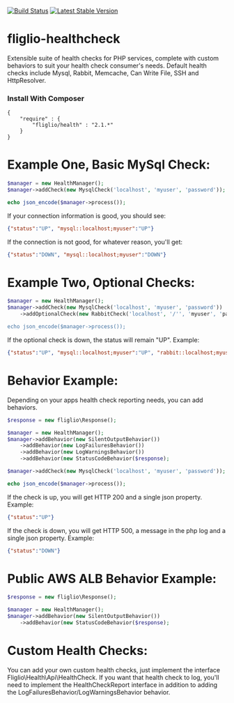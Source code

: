 [![Build Status](https://travis-ci.org/fliglio/health.svg?branch=master)](https://travis-ci.org/fliglio/health)
[![Latest Stable Version](https://poser.pugx.org/fliglio/health/v/stable.svg)](https://packagist.org/packages/fliglio/health)


# fliglio-healthcheck
Extensible suite of health checks for PHP services, complete with custom behaviors to suit your health check consumer's needs. Default health checks include Mysql, Rabbit, Memcache, Can Write File, SSH and HttpResolver.

### Install With Composer
```
{
	"require" : {
		"fliglio/health" : "2.1.*"
	}
}
```

# Example One, Basic MySql Check:
```php
$manager = new HealthManager();
$manager->addCheck(new MysqlCheck('localhost', 'myuser', 'password'));

echo json_encode($manager->process());
```
If your connection information is good, you should see:
```json
{"status":"UP", "mysql::localhost;myuser":"UP"}
```

If the connection is not good, for whatever reason, you'll get:
```json
{"status":"DOWN", "mysql::localhost;myuser":"DOWN"}
```


# Example Two, Optional Checks:
```php
$manager = new HealthManager();
$manager->addCheck(new MysqlCheck('localhost', 'myuser', 'password'))
	->addOptionalCheck(new RabbitCheck('localhost', '/'', 'myuser', 'password'));

echo json_encode($manager->process());
```
If the optional check is down, the status will remain "UP". Example:
```json
{"status":"UP", "mysql::localhost;myuser":"UP", "rabbit::localhost;myuser":"WARN"}
```


# Behavior Example:
Depending on your apps health check reporting needs, you can add behaviors. 
```php
$response = new fliglio\Response();

$manager = new HealthManager();
$manager->addBehavior(new SilentOutputBehavior())
	->addBehavior(new LogFailuresBehavior())
	->addBehavior(new LogWarningsBehavior())
	->addBehavior(new StatusCodeBehavior($response);

$manager->addCheck(new MysqlCheck('localhost', 'myuser', 'password'));

echo json_encode($manager->process());
```
If the check is up, you will get HTTP 200 and a single json property. Example:
```json
{"status":"UP"}
```
If the check is down, you will get HTTP 500, a message in the php log and a single json property. Example:
```json
{"status":"DOWN"}
```

# Public AWS ALB Behavior Example:
```php
$response = new fliglio\Response();

$manager = new HealthManager();
$manager->addBehavior(new SilentOutputBehavior())
	->addBehavior(new StatusCodeBehavior($response);
```

# Custom Health Checks:
You can add your own custom health checks, just implement the interface Fliglio\Health\Api\HealthCheck. If you want that health check to log, you'll need to implement the HealthCheckReport interface in addition to adding the LogFailuresBehavior/LogWarningsBehavior behavior.


